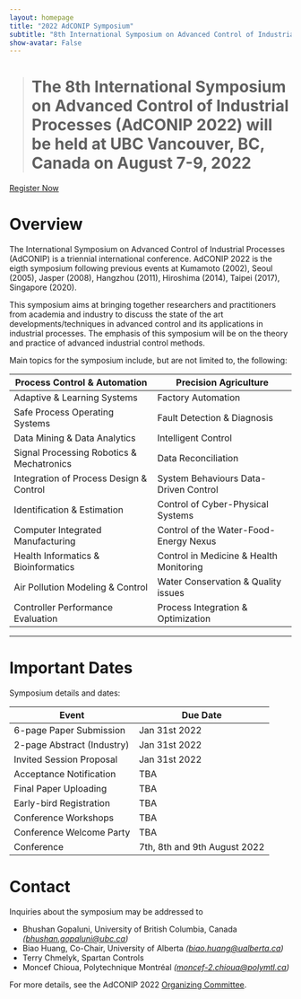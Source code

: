 ```yaml
---
layout: homepage
title: "2022 AdCONIP Symposium"
subtitle: "8th International Symposium on Advanced Control of Industrial Processes at UBC Vancouver (August 7th to 9th 2022)"
show-avatar: False
---
```


> # The 8th International Symposium on Advanced Control of Industrial Processes (AdCONIP 2022) will be held at UBC Vancouver, BC, Canada on August 7-9, 2022

<div class="text-center">
  <a class="btn btn-primary btn-lg" target="_blank" href="https://www.ifac2020.org/registration/" role="button">Register Now</a>
</div>

# Overview
The International Symposium on Advanced Control of Industrial Processes (AdCONIP) is a triennial international conference. AdCONIP 2022 is the eigth symposium following previous events at Kumamoto (2002), Seoul (2005), Jasper (2008), Hangzhou (2011), Hiroshima (2014), Taipei (2017), Singapore (2020).

This symposium aims at bringing together researchers and practitioners from academia and industry to discuss the state of the art developments/techniques in advanced control and its applications in industrial processes. The emphasis of this symposium will be on the theory and practice of advanced industrial control methods.

Main topics for the symposium include, but are not limited to, the following:

| Process Control & Automation              | Precision Agriculture                   |
|-------------------------------------------|-----------------------------------------|
| Adaptive & Learning Systems               | Factory Automation                      |
| Safe Process Operating Systems            | Fault Detection & Diagnosis             |
| Data Mining & Data Analytics              | Intelligent Control                     |
| Signal Processing Robotics & Mechatronics | Data Reconciliation                     |
| Integration of Process Design & Control   | System Behaviours Data-Driven Control   |
| Identification & Estimation               | Control of Cyber-Physical Systems       |
| Computer Integrated Manufacturing         | Control of the Water-Food-Energy Nexus  |
| Health Informatics & Bioinformatics       | Control in Medicine & Health Monitoring |
| Air Pollution Modeling & Control          | Water Conservation & Quality issues     |
| Controller Performance Evaluation         | Process Integration & Optimization      |

---

# Important Dates

Symposium details and dates:

| Event                      | Due Date                    |
|----------------------------|---------------------------- |
| 6-page Paper Submission    | Jan 31st 2022               |
| 2-page Abstract (Industry) | Jan 31st 2022               |
| Invited Session Proposal   | Jan 31st 2022               |
| Acceptance Notification    | TBA                         |
| Final Paper Uploading      | TBA                         |
| Early-bird Registration    | TBA                         |
| Conference Workshops       | TBA                         |
| Conference Welcome Party   | TBA                         |
| Conference                 | 7th, 8th and 9th August 2022|

# Contact

Inquiries about the symposium may be addressed to

- Bhushan Gopaluni, University of British Columbia, Canada *(bhushan.gopaluni@ubc.ca)*
- Biao Huang, Co-Chair, University of Alberta *(biao.huang@ualberta.ca)*
- Terry Chmelyk, Spartan Controls
- Moncef Chioua, Polytechnique Montréal *(moncef-2.chioua@polymtl.ca)*

For more details, see the AdCONIP 2022 [Organizing Committee](/organizers).
